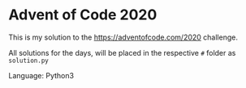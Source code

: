 # Advent of Code 2020

This is my solution to the https://adventofcode.com/2020 challenge.

All solutions for the days, will be placed in the respective `#` folder as `solution.py`

Language: Python3